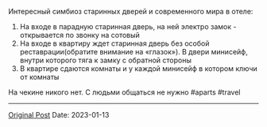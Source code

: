 Интересный симбиоз старинных дверей и современного мира в отеле:
1. На входе в парадную старинная дверь, на ней электро замок - открывается по звонку на сотовый
2. На входе в квартиру ждет старинная дверь без особой реставрации(обратите внимание на «глазок»). В двери минисейф, внутри которого тяга к замку с обратной стороны
3. В квартире сдаются комнаты и у каждой минисейф в котором ключи от комнаты

На чекине никого нет. С людьми общаться не нужно #aparts #travel

---
[Original Post](https://t.me/lev2tarragona/838)
Date: 2023-01-13

